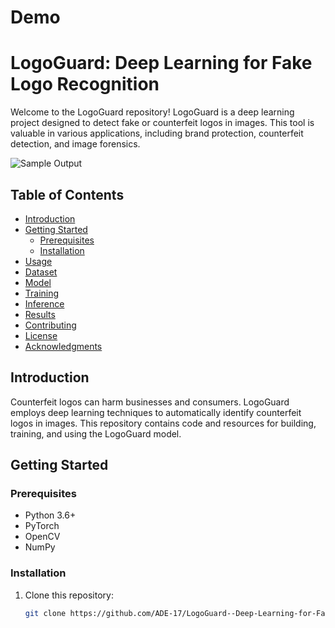 # Demo
# LogoGuard: Deep Learning for Fake Logo Recognition

Welcome to the LogoGuard repository! LogoGuard is a deep learning project designed to detect fake or counterfeit logos in images. This tool is valuable in various applications, including brand protection, counterfeit detection, and image forensics.

![Sample Output](sample_output.png)

## Table of Contents
- [Introduction](#introduction)
- [Getting Started](#getting-started)
  - [Prerequisites](#prerequisites)
  - [Installation](#installation)
- [Usage](#usage)
- [Dataset](#dataset)
- [Model](#model)
- [Training](#training)
- [Inference](#inference)
- [Results](#results)
- [Contributing](#contributing)
- [License](#license)
- [Acknowledgments](#acknowledgments)

## Introduction
Counterfeit logos can harm businesses and consumers. LogoGuard employs deep learning techniques to automatically identify counterfeit logos in images. This repository contains code and resources for building, training, and using the LogoGuard model.

## Getting Started
### Prerequisites
- Python 3.6+
- PyTorch
- OpenCV
- NumPy

### Installation
1. Clone this repository:
   ```bash
   git clone https://github.com/ADE-17/LogoGuard--Deep-Learning-for-Fake-Logo-Recognition.git

  
